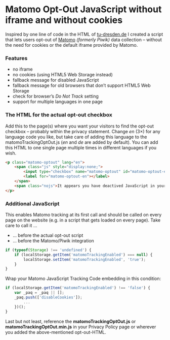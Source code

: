 # Matomo Opt-Out JavaScript without iframe and without cookies

Inspired by one line of code in the HTML of [tu-dresden.de](https://tu-dresden.de/) I created a script that lets users opt-out of [Matomo](https://matomo.org/) *(formerly Piwik)* data collection – without the need for cookies or the default iframe provided by Matomo.

### Features

- no iframe
- no cookies (using HTML5 Web Storage instead)
- fallback message for disabled JavaScript
- fallback message for old browsers that don’t support HTML5 Web Storage
- check for browser’s *Do Not Track* setting
- support for multiple languages in one page

### The HTML for the actual opt-out checkbox
Add this to the page(s) where you want your visitors to find the opt-out checkbox – probably within the privacy statement.
Change *en* (3×) for any language code you like, but take care of adding this language to the matomoTrackingOptOut.js (*en* and *de* are added by default). You can add this HTML to one single page multiple times in different languages if you wish.
```html
<p class="matomo-optout" lang="en">
    <span class="js" style="display:none;">
        <input type="checkbox" name="matomo-optout" id="matomo-optout-en" checked>
        <label for="matomo-optout-en"></label>
    </span>
    <span class="nojs">It appears you have deactived JavaScript in your browser. This feature is only available with JavaScript turned on. If you don’t want your data to be collected, you can still turn on <em>Do Not Track</em> in your browser which is a general setting and is being respected by our Matomo installation.</span>
</p>
```
### Additional JavaScript
This enables Matomo tracking at its first call and should be called on every page on the website (e.g. in a script that gets loaded on every page). Take care to call it …
- … before the actual opt-out script
- … before the Matomo/Piwik integration

```javascript
if (typeof(Storage) !== 'undefined') {
	if (localStorage.getItem('matomoTrackingEnabled') === null) {
		localStorage.setItem('matomoTrackingEnabled', 'true');
	}
}
```

Wrap your Matomo JavaScript Tracking Code embedding in this condition:

```javascript
if (localStorage.getItem('matomoTrackingEnabled') !== 'false') {
    var _paq = _paq || [];
    _paq.push(['disableCookies']);
        ...
    })();
}
```
Last but not least, reference the **matomoTrackingOptOut.js** or **matomoTrackingOptOut.min.js** in your Privacy Policy page or wherever you added the above-mentioned opt-out-HTML.
